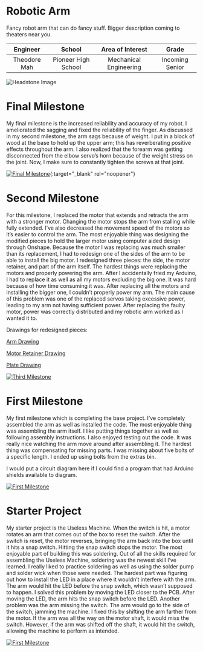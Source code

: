 ﻿# Robotic Arm
Fancy robot arm that can do fancy stuff. Bigger description coming to theaters near you.

| **Engineer** | **School** | **Area of Interest** | **Grade** |
|:--:|:--:|:--:|:--:|
| Theodore Mah | Pioneer High School | Mechanical Engineering | Incoming Senior

![Headstone Image](https://lh3.googleusercontent.com/pw/AM-JKLVDdOvzsjHaZ6kRbhPwDEacvsOj8owBAT8KYVAfI5y3cG2e9UZff3Z6RKbqsNZN0m3giQEXY09vtPRGtumD81My7v-KLSVOCy_4bC-FVF_M5iS6EKE4DIjKeAGC-YG1hOMCZLJI89xhL0WENvfXWGI=s854-no?authuser=0)
  
# Final Milestone
My final milestone is the increased reliability and accuracy of my robot. I ameliorated the sagging and fixed the reliability of the finger. As discussed in my second milestone, the arm sags because of weight. I put in a block of wood at the base to hold up the upper arm; this has reverberating positive effects throughout the arm. I also realized that the forearm was getting disconnected from the elbow servo’s horn because of the weight stress on the joint. Now, I make sure to constantly tighten the screws at that joint. 

[![Final Milestone](https://res.cloudinary.com/marcomontalbano/image/upload/v1612573869/video_to_markdown/images/youtube--F7M7imOVGug-c05b58ac6eb4c4700831b2b3070cd403.jpg )](https://www.youtube.com/watch?v=F7M7imOVGug&feature=emb_logo "Final Milestone"){:target="_blank" rel="noopener"}

# Second Milestone
For this milestone, I replaced the motor that extends and retracts the arm with a stronger motor. Changing the motor stops the arm from stalling while fully extended. I’ve also decreased the movement speed of the motors so it’s easier to control the arm. The most enjoyable thing was designing the modified pieces to hold the larger motor using computer aided design through Onshape. Because the motor I was replacing was much smaller than its replacement, I had to redesign one of the sides of the arm to be able to install the big motor. I redesigned three pieces: the side, the motor retainer, and part of the arm itself. The hardest things were replacing the motors and properly powering the arm. After I accidentally fried my Arduino, I had to replace it as well as all my motors excluding the big one. It was hard because of how time consuming it was. After replacing all the motors and installing the bigger one, I couldn’t properly power my arm. The main cause of this problem was one of the replaced servos taking excessive power, leading to my arm not having sufficient power. After replacing the faulty motor, power was correctly distributed and my robotic arm worked as I wanted it to.

Drawings for redesigned pieces:

[Arm Drawing](https://user-images.githubusercontent.com/107715173/177888235-1c114e3d-3a64-467d-8b86-62cf23a385a0.png)

[Motor Retainer Drawing](https://user-images.githubusercontent.com/107715173/177888373-fe458464-ec6f-473a-a8f7-b06a2deae2fa.png)

[Plate Drawing](https://user-images.githubusercontent.com/107715173/177888378-fb0ba2e9-2632-42e8-9b92-75dfc5053f7f.png)

[![Third Milestone](https://res.cloudinary.com/marcomontalbano/image/upload/v1612574014/video_to_markdown/images/youtube--y3VAmNlER5Y-c05b58ac6eb4c4700831b2b3070cd403.jpg)](https://www.youtube.com/watch?v=y3VAmNlER5Y&feature=emb_logo "Second Milestone")
# First Milestone
  

My first milestone which is completing the base project. I’ve completely assembled the arm as well as installed the code. The most enjoyable thing was assembling the arm itself. I like putting things together as well as following assembly instructions. I also enjoyed testing out the code. It was really nice watching the arm move around after assembling it. The hardest thing was compensating for missing parts. I was missing about five bolts of a specific length. I ended up using bolts from the extras bin.

I would put a circuit diagram here if I could find a program that had Arduino shields available to diagram.

[![First Milestone](https://i3.ytimg.com/vi/iYvvCd2WPno/maxresdefault.jpg)](https://www.youtube.com/watch?v=iYvvCd2WPno)
# Starter Project
  
My starter project is the Useless Machine. When the switch is hit, a motor rotates an arm that comes out of the box to reset the switch. After the switch is reset, the motor reverses, bringing the arm back into the box until it hits a snap switch. Hitting the snap switch stops the motor. The most enjoyable part of building this was soldering. Out of all the skills required for assembling the Useless Machine, soldering was the newest skill I’ve learned. I really liked to practice soldering as well as using the solder pump and solder wick when those were needed. The hardest part was figuring out how to install the LED in a place where it wouldn’t interfere with the arm. The arm would hit the LED before the snap switch, which wasn’t supposed to happen. I solved this problem by moving the LED closer to the PCB. After moving the LED, the arm hits the snap switch before the LED. Another problem was the arm missing the switch. The arm would go to the side of the switch, jamming the machine. I fixed this by shifting the arm farther from the motor. If the arm was all the way on the motor shaft, it would miss the switch. However, if the arm was shifted off the shaft, it would hit the switch, allowing the machine to perform as intended. 

[![First Milestone](https://i3.ytimg.com/vi/hdfsLWYfX60/maxresdefault.jpg)](https://youtu.be/hdfsLWYfX60 "First Milestone")
